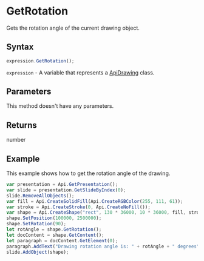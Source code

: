 # GetRotation

Gets the rotation angle of the current drawing object.

## Syntax

```javascript
expression.GetRotation();
```

`expression` - A variable that represents a [ApiDrawing](../ApiDrawing.md) class.

## Parameters

This method doesn't have any parameters.

## Returns

number

## Example

This example shows how to get the rotation angle of the drawing.

```javascript editor-pptx
var presentation = Api.GetPresentation();
var slide = presentation.GetSlideByIndex(0);
slide.RemoveAllObjects();
var fill = Api.CreateSolidFill(Api.CreateRGBColor(255, 111, 61));
var stroke = Api.CreateStroke(0, Api.CreateNoFill());
var shape = Api.CreateShape("rect", 130 * 36000, 10 * 36000, fill, stroke);
shape.SetPosition(100000, 2500000);
shape.SetRotation(90);
let rotAngle = shape.GetRotation();
let docContent = shape.GetContent();
let paragraph = docContent.GetElement(0);
paragraph.AddText("Drawing rotation angle is: " + rotAngle + " degrees");
slide.AddObject(shape);
```
